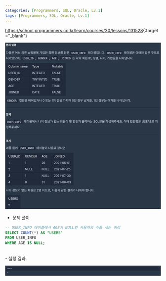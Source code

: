 ```yaml
---
categories: [Programmers, SQL, Oracle, Lv.1]
tags: [Programmers, SQL, Oracle, Lv.1] 
---
```


<https://school.programmers.co.kr/learn/courses/30/lessons/131528>{:target="_blank"}

![문제](/assets/img/programmers/sql/oracle/%EB%82%98%EC%9D%B4_%EC%A0%95%EB%B3%B4%EA%B0%80_%EC%97%86%EB%8A%94_%ED%9A%8C%EC%9B%90_%EC%88%98_%EA%B5%AC%ED%95%98%EA%B8%B0(1).png)

- 문제 풀이

```sql
-- USER_INFO 테이블에서 AGE가 NULL인 사용자의 수를 세는 쿼리
SELECT COUNT(*) AS "USERS"
FROM USER_INFO
WHERE AGE IS NULL;
```

<br>
- 실행 결과

![실행 결과](/assets/img/programmers/sql/oracle/%EB%82%98%EC%9D%B4_%EC%A0%95%EB%B3%B4%EA%B0%80_%EC%97%86%EB%8A%94_%ED%9A%8C%EC%9B%90_%EC%88%98_%EA%B5%AC%ED%95%98%EA%B8%B0(2).png)